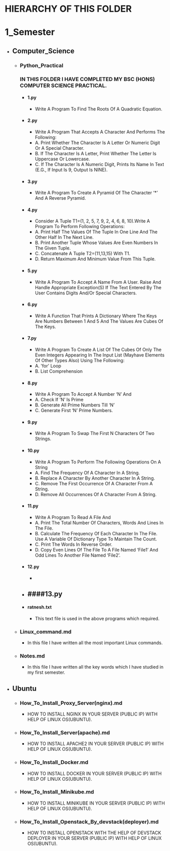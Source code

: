 # HIERARCHY OF THIS FOLDER
# 1_Semester
   - ## Computer_Science
       - ### Python_Practical
          <h3> IN THIS FOLDER I HAVE COMPLETED MY BSC (HONS) COMPUTER SCIENCE PRACTICAL. </h3>

           - #### 1.py
                - Write A Program To Find The Roots Of A Quadratic Equation.
           - #### 2.py
                - Write A Program That Accepts A Character And Performs The Following:
                - A. Print Whether The Character Is A Letter Or Numeric Digit Or A Special Character.
                - B. If The Character Is A Letter, Print Whether The Letter Is Uppercase Or Lowercase.
                - C. If The Character Is A Numeric Digit, Prints Its Name In Text (E.G., If Input Is 9, Output Is NINE).
           - #### 3.py
                - Write A Program To Create A Pyramid Of The Character ‘*’ And A Reverse Pyramid.
           - #### 4.py
                - Consider A Tuple T1=(1, 2, 5, 7, 9, 2, 4, 6, 8, 10).Write A Program To Perform Following Operations:
                - A. Print Half The Values Of The Tuple In One Line And The Other Half In The Next Line.
                - B. Print Another Tuple Whose Values Are Even Numbers In The Given Tuple.
                - C. Concatenate A Tuple T2=(11,13,15) With T1.
                - D. Return Maximum And Minimum Value From This Tuple.
           - #### 5.py
                - Write A Program To Accept A Name From A User. Raise And Handle Appropriate Exception(S) If The Text Entered By The User Contains Digits And/Or Special Characters.
           - #### 6.py
                - Write A Function That Prints A Dictionary Where The Keys Are Numbers Between 1 And 5 And The Values Are Cubes Of The Keys.
           - #### 7.py
                - Write A Program To Create A List Of The Cubes Of Only The Even Integers Appearing In The Input List (Mayhave Elements Of Other Types Also) Using The Following:
                - A. 'for' Loop
                - B. List Comprehension
           - #### 8.py
                - Write A Program To Accept A Number ‘N’ And
                - A. Check If ’N’ Is Prime
                - B. Generate All Prime Numbers Till ‘N’
                - C. Generate First ‘N’ Prime Numbers.
           - #### 9.py
                - Write A Program To Swap The First N Characters Of Two Strings.
           - #### 10.py
                - Write A Program To Perform The Following Operations On A String
                - A. Find The Frequency Of A Character In A String.
                - B. Replace A Character By Another Character In A String.
                - C. Remove The First Occurrence Of A Character From A String.
                - D. Remove All Occurrences Of A Character From A String.
           - #### 11.py
                - Write A Program To Read A File And
                - A. Print The Total Number Of Characters, Words And Lines In The File.
                - B. Calculate The Frequency Of Each Character In The File. Use A Variable Of Dictionary Type To Maintain The Count.
                - C. Print The Words In Reverse Order.
                - D. Copy Even Lines Of The File To A File Named ‘File1’ And Odd Lines To Another File Named ‘File2’.
           - #### 12.py
                -  
           - ####13.py
                - 
           - #### ratnesh.txt
                - This text file is used in the above programs which required. 
       - ### Linux_command.md
           - In this file I have written all the most important Linux commands.
       - ### Notes.md
           - In this file I have written all the key words which I have studied in my first semester.
   - ## Ubuntu
       - ### How_To_Install_Proxy_Server(nginx).md
           - HOW TO INSTALL NGINX IN YOUR SERVER (PUBLIC IP) WITH HELP OF LINUX OS(UBUNTU).
       - ### How_To_Install_Server(apache).md
           - HOW TO INSTALL APACHE2 IN YOUR SERVER (PUBLIC IP) WITH HELP OF LINUX OS(UBUNTU).
       - ### How_To_Install_Docker.md
           - HOW TO INSTALL DOCKER IN YOUR SERVER (PUBLIC IP) WITH HELP OF LINUX OS(UBUNTU).
       - ### How_To_Install_Minikube.md
           - HOW TO INSTALL MINIKUBE IN YOUR SERVER (PUBLIC IP) WITH HELP OF LINUX OS(UBUNTU).
       - ### How_To_Install_Openstack_By_devstack(deployer).md
           - HOW TO INSTALL OPENSTACK WITH THE HELP OF DEVSTACK DEPLOYER IN YOUR SERVER (PUBLIC IP) WITH HELP OF LINUX OS(UBUNTU).

